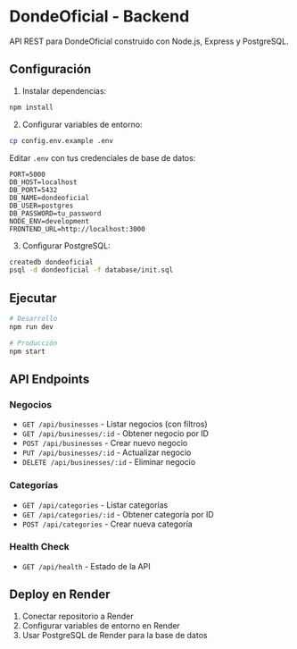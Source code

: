 # DondeOficial - Backend

API REST para DondeOficial construido con Node.js, Express y PostgreSQL.

## Configuración

1. Instalar dependencias:
```bash
npm install
```

2. Configurar variables de entorno:
```bash
cp config.env.example .env
```

Editar `.env` con tus credenciales de base de datos:
```
PORT=5000
DB_HOST=localhost
DB_PORT=5432
DB_NAME=dondeoficial
DB_USER=postgres
DB_PASSWORD=tu_password
NODE_ENV=development
FRONTEND_URL=http://localhost:3000
```

3. Configurar PostgreSQL:
```bash
createdb dondeoficial
psql -d dondeoficial -f database/init.sql
```

## Ejecutar

```bash
# Desarrollo
npm run dev

# Producción
npm start
```

## API Endpoints

### Negocios
- `GET /api/businesses` - Listar negocios (con filtros)
- `GET /api/businesses/:id` - Obtener negocio por ID
- `POST /api/businesses` - Crear nuevo negocio
- `PUT /api/businesses/:id` - Actualizar negocio
- `DELETE /api/businesses/:id` - Eliminar negocio

### Categorías
- `GET /api/categories` - Listar categorías
- `GET /api/categories/:id` - Obtener categoría por ID
- `POST /api/categories` - Crear nueva categoría

### Health Check
- `GET /api/health` - Estado de la API

## Deploy en Render

1. Conectar repositorio a Render
2. Configurar variables de entorno en Render
3. Usar PostgreSQL de Render para la base de datos
